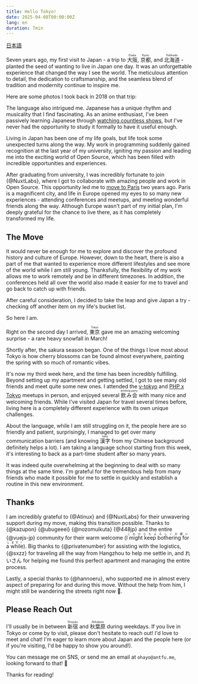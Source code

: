 ```yaml
---
title: Hello Tokyo!
date: 2025-04-08T00:00:00Z
lang: en
duration: 7min
---
```


[<span i-ph-arrow-right-bold inline-block/> 日本語](/posts/ohayo-tokyo)

Seven years ago, my first visit to Japan - a trip to <ruby lang="ja">大阪<rp>(</rp><rt>Osaka</rt><rp>)</rp></ruby>, <ruby lang="ja">京都<rp>(</rp><rt>Kyoto</rt><rp>)</rp></ruby>, and <ruby lang="ja">北海道<rp>(</rp><rt>Hokkaido</rt><rp>)</rp></ruby> - planted the seed of wanting to live in Japan one day. It was an unforgettable experience that changed the way I see the world. The meticulous attention to detail, the dedication to craftsmanship, and the seamless blend of tradition and modernity continue to inspire me.

Here are some photos I took back in 2018 on that trip:

<PhotoHelloTokyo1 />

The language also intrigued me. Japanese has a unique rhythm and musicality that I find fascinating. As an anime enthusiast, I've been passively learning Japanese through [watching countless shows](/media), but I've never had the opportunity to study it formally to have it useful enough.

Living in Japan has been one of my life goals, but life took some unexpected turns along the way. My work in programming suddenly gained recognition at the last year of my university, igniting my passion and leading me into the exciting world of Open Source, which has been filled with incredible opportunities and experiences.

After graduating from university, I was incredibly fortunate to join {@NuxtLabs}, where I got to collaborate with amazing people and work in Open Source. This opportunity led me to [move to Paris](/posts/bonjour-paris) two years ago. Paris is a magnificent city, and life in Europe opened my eyes to so many new experiences - attending conferences and meetups, and meeting wonderful friends along the way. Although Europe wasn't part of my initial plan, I'm deeply grateful for the chance to live there, as it has completely transformed my life.

## The Move

It would never be enough for me to explore and discover the profound history and culture of Europe. However, down to the heart, there is also a part of me that wanted to experience more different lifestyles and see more of the world while I am still young. Thanksfully, the flexibility of my work allows me to work remotely and be in different timezones. In addition, the conferences held all over the world also made it easier for me to travel and go back to catch up with friends.

After careful consideration, I decided to take the leap and give Japan a try - checking off another item on my life's bucket list.

So here I am.

Right on the second day I arrived, <ruby lang="ja">東京<rp>(</rp><rt>Tokyo</rt><rp>)</rp></ruby> gave me an amazing welcoming surprise - a rare heavy snowfall in March!

<PhotoHelloTokyo2 />

Shortly after, the sakura season began. One of the things I love most about Tokyo is how cherry blossoms can be found almost everywhere, painting the spring with so much of romantic vibes.

<PhotoHelloTokyo3 />

It's now my third week here, and the time has been incredibly fulfilling. Beyond setting up my apartment and getting settled, I got to see many old friends and meet quite some new ones. I attended the [v-tokyo](https://vuejs-meetup.connpass.com/) and [PHP x Tokyo](https://www.meetup.com/phpxtky/) meetups in person, and enjoyed several <ruby lang="ja">飲み会<rp>(</rp><rt>drinking party</rt><rp>)</rp></ruby> with many nice and welcoming friends. While I've visited Japan for travel several times before, living here is a completely different experience with its own unique challenges.

About the language, while I am still struggling on it, the people here are so friendly and patient, surprisingly, I managed to get over many communication barriers <span op75>(and knowing <ruby lang="ja">漢字<rp>(</rp><rt>kanji</rt><rp>)</rp></ruby> from my Chinese background definitely helps a lot)</span>. I am taking a language school starting from this week, it's interesting to back as a part-time student after so many years.

<PhotoHelloTokyo4 />

It was indeed quite overwhelming at the beginning to deal with so many things at the same time. I'm grateful for the tremendous help from many friends who made it possible for me to settle in quickly and establish a routine in this new environment.

## Thanks

I am incredibly grateful to {@Atinux} and {@NuxtLabs} for their unwavering support during my move, making this transition possible. Thanks to {@kazupon} {@ubugeeei} {@nozomuikuta} {@448jp} and the entire {@vuejs-jp} community for their warm welcome (<ruby>I might keep bothering for a while<rp>(</rp><rt>これからもよろしくお願いします！</rt><rp>)</rp></ruby>). Big thanks to {@privatenumber} for assisting with the logistics, {@sxzz} for traveling all the way from Hangzhou to help me settle in, and れい<span text-xs>さん</span> for helping me found this perfect apartment and managing the entire process.

Lastly, a special thanks to {@hannoeru}, who supported me in almost every aspect of preparing for and during this move. Without the help from him, I might still be wandering the streets right now 🤣.

## Please Reach Out

I'll usually be in between <ruby lang="ja">新宿<rp>(</rp><rt>Shinjuku</rt><rp>)</rp></ruby> and <ruby lang="ja">秋葉原<rp>(</rp><rt>Akihabara</rt><rp>)</rp></ruby> during weekdays. If you live in Tokyo or come by to visit, please don't hesitate to reach out! I'd love to meet and chat! I'm eager to learn more about Japan and the people here (or if you're visiting, I'd be happy to show you around!).

You can message me on SNS, or send me an email at `ohayo@antfu.me`, looking forward to that! 🌸

Thanks for reading!
